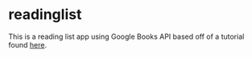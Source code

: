# readinglist

This is a reading list app using Google Books API based off of a tutorial found [here](http://learn.devfe.st/webdev/#level0).
